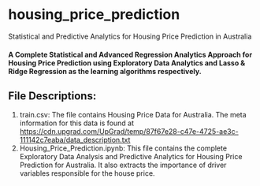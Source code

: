 # housing_price_prediction
Statistical and Predictive Analytics for Housing Price Prediction in Australia
#### A Complete Statistical and Advanced Regression Analytics Approach for Housing Price Prediction using Exploratory Data Analytics and Lasso & Ridge Regression as the learning algorithms respectively.

## File Descriptions:
1. train.csv: The file contains Housing Price Data for Australia. The meta information for this data is found at https://cdn.upgrad.com/UpGrad/temp/87f67e28-c47e-4725-ae3c-111142c7eaba/data_description.txt
2. Housing_Price_Prediction.ipynb: This file contains the complete Exploratory Data Analysis and Predictive Analytics for Housing Price Prediction for Australia. It also extracts the importance of driver variables responsible for the house price.
